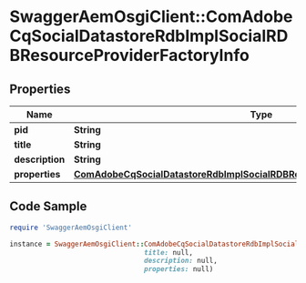 # SwaggerAemOsgiClient::ComAdobeCqSocialDatastoreRdbImplSocialRDBResourceProviderFactoryInfo

## Properties

Name | Type | Description | Notes
------------ | ------------- | ------------- | -------------
**pid** | **String** |  | [optional] 
**title** | **String** |  | [optional] 
**description** | **String** |  | [optional] 
**properties** | [**ComAdobeCqSocialDatastoreRdbImplSocialRDBResourceProviderFactoryProperties**](ComAdobeCqSocialDatastoreRdbImplSocialRDBResourceProviderFactoryProperties.md) |  | [optional] 

## Code Sample

```ruby
require 'SwaggerAemOsgiClient'

instance = SwaggerAemOsgiClient::ComAdobeCqSocialDatastoreRdbImplSocialRDBResourceProviderFactoryInfo.new(pid: null,
                                 title: null,
                                 description: null,
                                 properties: null)
```


